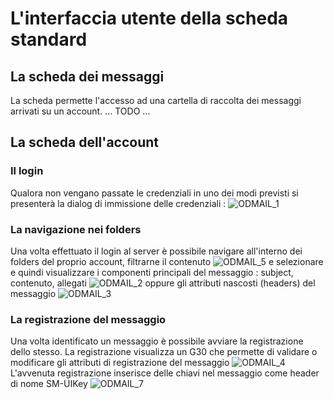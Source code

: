 # L'interfaccia utente della scheda standard
## La scheda dei messaggi
La scheda permette l'accesso ad una cartella di raccolta dei messaggi arrivati su un account.
... TODO ...

## La scheda dell'account

### Il login
Qualora non vengano passate le credenziali in uno dei modi previsti si presenterà la dialog di immissione delle credenziali : 
![ODMAIL_1](http://localhost:3000/immagini/ODMAIL_04/ODMAIL_1.png)
### La navigazione nei folders
Una volta effettuato il login al server è possibile navigare all'interno dei folders del proprio account, filtrarne il contenuto
![ODMAIL_5](http://localhost:3000/immagini/ODMAIL_04/ODMAIL_5.png)
e selezionare e quindi visualizzare i componenti principali del messaggio :  subject, contenuto, allegati
![ODMAIL_2](http://localhost:3000/immagini/ODMAIL_04/ODMAIL_2.png)
oppure gli attributi nascosti (headers) del messaggio
![ODMAIL_3](http://localhost:3000/immagini/ODMAIL_04/ODMAIL_3.png)
### La registrazione del messaggio
Una volta identificato un messaggio è possibile avviare la registrazione dello stesso.
La registrazione visualizza un G30 che permette di validare o modificare gli attributi di registrazione del messaggio
![ODMAIL_4](http://localhost:3000/immagini/ODMAIL_04/ODMAIL_4.png)L'avvenuta registrazione inserisce delle chiavi nel messaggio come header di nome SM-UIKey
![ODMAIL_7](http://localhost:3000/immagini/ODMAIL_04/ODMAIL_7.png)